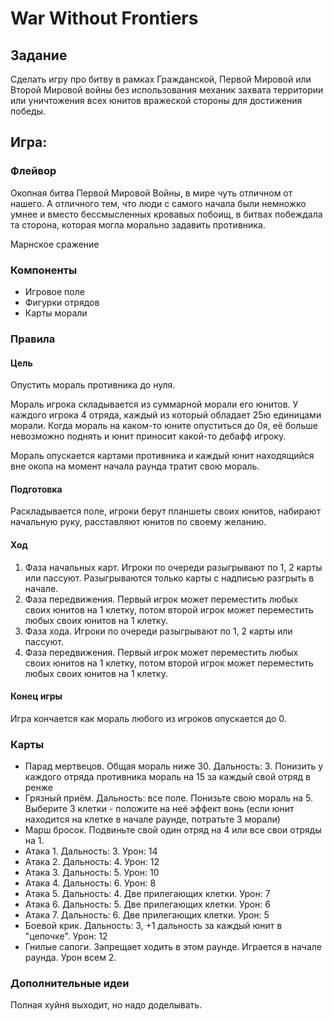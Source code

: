 # War Without Frontiers

## Задание

Сделать игру про битву в рамках Гражданской, Первой Мировой или Второй Мировой войны без использования механик захвата территории или уничтожения всех юнитов вражеской стороны для достижения победы.

## Игра:

### Флейвор

Окопная битва Первой Мировой Войны, в мире чуть отличном от нашего. А отличного тем, что люди с самого начала были немножко умнее и вместо бессмысленных кровавых побоищ, в битвах побеждала та сторона, которая могла морально задавить противника.

Марнское сражение

### Компоненты

- Игровое поле
- Фигурки отрядов
- Карты морали

### Правила

#### Цель

Опустить мораль противника до нуля.

Мораль игрока складывается из суммарной морали его юнитов. У каждого игрока 4 отряда, каждый из который обладает 25ю единицами морали. Когда мораль на каком-то юните опуститься до 0я, её больше невозможно поднять и юнит приносит какой-то дебафф игроку.

Мораль опускается картами противника и каждый юнит находящийся вне окопа на момент начала раунда тратит свою мораль.

#### Подготовка

Раскладывается поле, игроки берут планшеты своих юнитов, набирают начальную руку, расставляют юнитов по своему желанию.

#### Ход

1. Фаза начальных карт. Игроки по очереди разыгрывают по 1, 2 карты или пассуют. Разыгрываются только карты с надписью разгрыть в начале.
2. Фаза передвижения. Первый игрок может переместить любых своих юнитов на 1 клетку, потом второй игрок может переместить любых своих юнитов на 1 клетку.
3. Фаза хода. Игроки по очереди разыгрывают по 1, 2 карты или пассуют.
4. Фаза передвижения. Первый игрок может переместить любых своих юнитов на 1 клетку, потом второй игрок может переместить любых своих юнитов на 1 клетку.

#### Конец игры

Игра кончается как мораль любого из игроков опускается до 0.

### Карты

- Парад мертвецов. Общая мораль ниже 30. Дальность: 3. Понизить у каждого отряда противника мораль на 15 за каждый свой отряд в ренже
- Грязный приём. Дальность: все поле. Понизьте свою мораль на 5. Выберите 3 клетки - положите на неё эффект вонь (если юнит находится на клетке в начале раунде, потратьте 3 морали)
- Марш бросок. Подвиньте свой один отряд на 4 или все свои отряды на 1.
- Атака 1. Дальность: 3. Урон: 14
- Атака 2. Дальность: 4. Урон: 12
- Атака 3. Дальность: 5. Урон: 10
- Атака 4. Дальность: 6. Урон: 8
- Атака 5. Дальность: 4. Две прилегающих клетки. Урон: 7
- Атака 6. Дальность: 5. Две прилегающих клетки. Урон: 6
- Атака 7. Дальность: 6. Две прилегающих клетки. Урон: 5
- Боевой крик. Дальность: 3, +1 дальность за каждый юнит в "цепочке". Урон: 12
- Гнилые сапоги. Запрещает ходить в этом раунде. Играется в начале раунда. Урон всем 2.

### Дополнительные идеи

Полная хуйня выходит, но надо доделывать.
